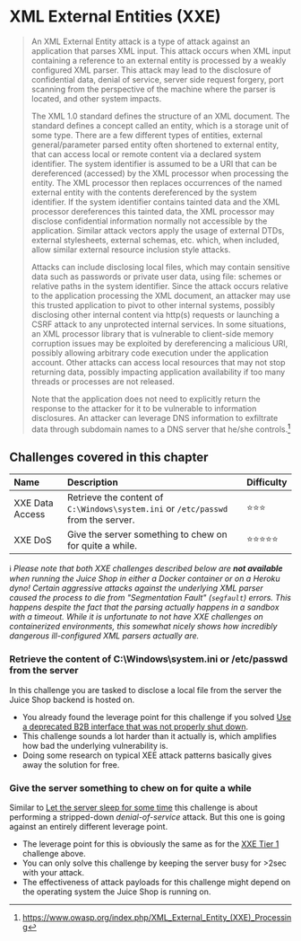 # XML External Entities (XXE)

> An XML External Entity attack is a type of attack against an
> application that parses XML input. This attack occurs when XML input
> containing a reference to an external entity is processed by a weakly
> configured XML parser. This attack may lead to the disclosure of
> confidential data, denial of service, server side request forgery,
> port scanning from the perspective of the machine where the parser is
> located, and other system impacts.
>
> The XML 1.0 standard defines the structure of an XML document. The
> standard defines a concept called an entity, which is a storage unit
> of some type. There are a few different types of entities, external
> general/parameter parsed entity often shortened to external entity,
> that can access local or remote content via a declared system
> identifier. The system identifier is assumed to be a URI that can be
> dereferenced (accessed) by the XML processor when processing the
> entity. The XML processor then replaces occurrences of the named
> external entity with the contents dereferenced by the system
> identifier. If the system identifier contains tainted data and the XML
> processor dereferences this tainted data, the XML processor may
> disclose confidential information normally not accessible by the
> application. Similar attack vectors apply the usage of external DTDs,
> external stylesheets, external schemas, etc. which, when included,
> allow similar external resource inclusion style attacks.
>
> Attacks can include disclosing local files, which may contain
> sensitive data such as passwords or private user data, using file:
> schemes or relative paths in the system identifier. Since the attack
> occurs relative to the application processing the XML document, an
> attacker may use this trusted application to pivot to other internal
> systems, possibly disclosing other internal content via http(s)
> requests or launching a CSRF attack to any unprotected internal
> services. In some situations, an XML processor library that is
> vulnerable to client-side memory corruption issues may be exploited by
> dereferencing a malicious URI, possibly allowing arbitrary code
> execution under the application account. Other attacks can access
> local resources that may not stop returning data, possibly impacting
> application availability if too many threads or processes are not
> released.
>
> Note that the application does not need to explicitly return the
> response to the attacker for it to be vulnerable to information
> disclosures. An attacker can leverage DNS information to exfiltrate
> data through subdomain names to a DNS server that he/she controls.[^1]

## Challenges covered in this chapter

| Name            | Description                                                                       | Difficulty |
|:----------------|:----------------------------------------------------------------------------------|:-----------|
| XXE Data Access | Retrieve the content of `C:\Windows\system.ini` or `/etc/passwd` from the server. | ⭐⭐⭐       |
| XXE DoS         | Give the server something to chew on for quite a while.                           | ⭐⭐⭐⭐⭐    |

ℹ️ _Please note that both XXE challenges described below are **not
available** when running the Juice Shop in either a Docker container or
on a Heroku dyno! Certain aggressive attacks against the underlying XML
parser caused the process to die from "Segmentation Fault" (`segfault`)
errors. This happens despite the fact that the parsing actually happens
in a sandbox with a timeout. While it is unfortunate to not have XXE
challenges on containerized environments, this somewhat nicely shows how
incredibly dangerous ill-configured XML parsers actually are._

### Retrieve the content of C:\Windows\system.ini or /etc/passwd from the server

In this challenge you are tasked to disclose a local file from the
server the Juice Shop backend is hosted on.

* You already found the leverage point for this challenge if you solved
  [Use a deprecated B2B interface that was not properly shut down](security-misconfiguration.md#use-a-deprecated-b2b-interface-that-was-not-properly-shut-down).
* This challenge sounds a lot harder than it actually is, which
  amplifies how bad the underlying vulnerability is.
* Doing some research on typical XEE attack patterns basically gives
  away the solution for free.

### Give the server something to chew on for quite a while

Similar to
[Let the server sleep for some time](injection.md#let-the-server-sleep-for-some-time)
this challenge is about performing a stripped-down _denial-of-service_
attack. But this one is going against an entirely different leverage
point.

* The leverage point for this is obviously the same as for the
  [XXE Tier 1](#retrieve-the-content-of-cwindowssystemini-or-etcpasswd-from-the-server)
  challenge above.
* You can only solve this challenge by keeping the server busy for >2sec
  with your attack.
* The effectiveness of attack payloads for this challenge might depend
  on the operating system the Juice Shop is running on.

[^1]: https://www.owasp.org/index.php/XML_External_Entity_(XXE)_Processing

